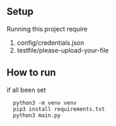 ## Setup
Running this project require

1. config/credentials.json
2. testfile/please-upload-your-file

## How to run
if all been set

```
  python3 -m venv venv
  pip3 install requirements.txt
  python3 main.py
```